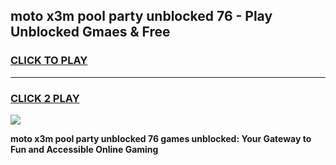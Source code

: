 
## moto x3m pool party unblocked 76 - Play Unblocked Gmaes & Free
<h3>
<a href="https://news.freeplayer.one?title=moto_x3m_pool_party_unblocked_76&ref=23F">CLICK TO PLAY</a></h3>
<hr>

<h3>
<a href="https://news.freeplayer.one?title=moto_x3m_pool_party_unblocked_76&ref=23F">CLICK 2 PLAY</a>
  
</h3>

<a href="https://news.freeplayer.one?title=moto_x3m_pool_party_unblocked_76&ref=23F/"><img src="https://clearcache.store/games.png"></a>


**moto x3m pool party unblocked 76 games unblocked: Your Gateway to Fun and Accessible Online Gaming**
